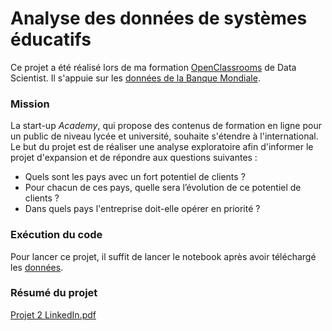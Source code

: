 # Analyse des données de systèmes éducatifs

Ce projet a été réalisé lors de ma formation [OpenClassrooms](https://openclassrooms.com/fr/) de Data Scientist. Il s'appuie sur les [données de la Banque Mondiale](https://datacatalog.worldbank.org/search/dataset/0038480).

### Mission
La start-up *Academy*, qui propose des contenus de formation en ligne pour un public de niveau lycée et université, souhaite s'étendre à l'international. Le but du projet est de réaliser une analyse exploratoire afin d'informer le projet d'expansion et de répondre aux questions suivantes :
- Quels sont les pays avec un fort potentiel de clients ?
- Pour chacun de ces pays, quelle sera l’évolution de ce potentiel de clients ?
- Dans quels pays l'entreprise doit-elle opérer en priorité ?

### Exécution du code
Pour lancer ce projet, il suffit de lancer le notebook après avoir téléchargé les [données](https://datacatalog.worldbank.org/search/dataset/0038480).

### Résumé du projet
[Projet 2 LinkedIn.pdf](https://github.com/charlottemllt/Analyse-des-donnees-de-systemes-educatifs/files/9150413/Projet.2.LinkedIn.pdf)
